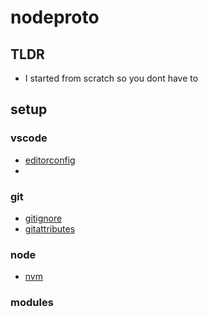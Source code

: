 # nodeproto

## TLDR
  - I started from scratch so you dont have to


## setup
### vscode
  - [editorconfig](https://editorconfig.org/)
  - 

### git 
  - [gitignore](https://git-scm.com/docs/gitignore)
  - [gitattributes](https://git-scm.com/docs/gitattributes)

### node
  - [nvm](https://github.com/nvm-sh/nvm)


### modules